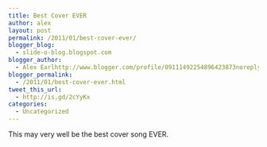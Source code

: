 ```yaml
---
title: Best Cover EVER
author: alex
layout: post
permalink: /2011/01/best-cover-ever/
blogger_blog:
  - slide-o-blog.blogspot.com
blogger_author:
  - Alex Earlhttp://www.blogger.com/profile/09111492254896423873noreply@blogger.com
blogger_permalink:
  - /2011/01/best-cover-ever.html
tweet_this_url:
  - http://is.gd/2cYyKx
categories:
  - Uncategorized
---
```

This may very well be the best cover song EVER.

<div class="separator" style="clear: both; text-align: center;">
</div>

